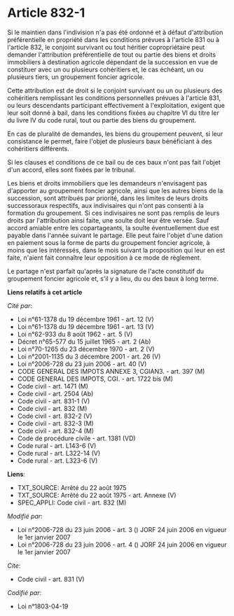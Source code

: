 # Article 832-1

Si le maintien dans l'indivision n'a pas été ordonné et à défaut d'attribution préférentielle en propriété dans les
conditions prévues à l'article 831 ou à l'article 832, le conjoint survivant ou tout héritier copropriétaire peut demander
l'attribution préférentielle de tout ou partie des biens et droits immobiliers à destination agricole dépendant de la
succession en vue de constituer avec un ou plusieurs cohéritiers et, le cas échéant, un ou plusieurs tiers, un groupement
foncier agricole. 

Cette attribution est de droit si le conjoint survivant ou un ou plusieurs des cohéritiers remplissant les conditions
personnelles prévues à l'article 831, ou leurs descendants participant effectivement à l'exploitation, exigent que leur soit
donné à bail, dans les conditions fixées au chapitre VI du titre Ier du livre IV du code rural, tout ou partie des biens du
groupement. 

En cas de pluralité de demandes, les biens du groupement peuvent, si leur consistance le permet, faire l'objet de plusieurs
baux bénéficiant à des cohéritiers différents. 

Si les clauses et conditions de ce bail ou de ces baux n'ont pas fait l'objet d'un accord, elles sont fixées par le
tribunal. 

Les biens et droits immobiliers que les demandeurs n'envisagent pas d'apporter au groupement foncier agricole, ainsi que les
autres biens de la succession, sont attribués par priorité, dans les limites de leurs droits successoraux respectifs, aux
indivisaires qui n'ont pas consenti à la formation du groupement. Si ces indivisaires ne sont pas remplis de leurs droits par
l'attribution ainsi faite, une soulte doit leur être versée. Sauf accord amiable entre les copartageants, la soulte
éventuellement due est payable dans l'année suivant le partage. Elle peut faire l'objet d'une dation en paiement sous la
forme de parts du groupement foncier agricole, à moins que les intéressés, dans le mois suivant la proposition qui leur en
est faite, n'aient fait connaître leur opposition à ce mode de règlement. 

Le partage n'est parfait qu'après la signature de l'acte constitutif du groupement foncier agricole et, s'il y a lieu, du ou
des baux à long terme.

**Liens relatifs à cet article**

_Cité par_:

  - Loi n°61-1378 du 19 décembre 1961 - art. 12 (V)
  - Loi n°61-1378 du 19 décembre 1961 - art. 13 (V)
  - Loi n°62-933 du 8 août 1962 - art. 5 (V)
  - Décret n°65-577 du 15 juillet 1965 - art. 2 (Ab)
  - Loi n°70-1265 du 23 décembre 1970 - art. 2 (V)
  - Loi n°2001-1135 du 3 décembre 2001 - art. 26 (V)
  - Loi n°2006-728 du 23 juin 2006 - art. 40 (V)
  - CODE GENERAL DES IMPOTS ANNEXE 3, CGIAN3. - art. 397 (M)
  - CODE GENERAL DES IMPOTS, CGI. - art. 1722 bis (M)
  - Code civil - art. 1471 (M)
  - Code civil - art. 2504 (Ab)
  - Code civil - art. 831-1 (V)
  - Code civil - art. 832 (M)
  - Code civil - art. 832-2 (V)
  - Code civil - art. 832-3 (M)
  - Code civil - art. 832-4 (M)
  - Code de procédure civile - art. 1381 (VD)
  - Code rural - art. L143-6 (V)
  - Code rural - art. L322-14 (V)
  - Code rural - art. L323-6 (V)

**Liens**:

  - TXT_SOURCE: Arrêté du 22 août 1975
  - TXT_SOURCE: Arrêté du 22 août 1975 - art. Annexe (V)
  - SPEC_APPLI: Code civil - art. 832 (M)

_Modifié par_:

  - Loi n°2006-728 du 23 juin 2006 - art. 3 () JORF 24 juin 2006 en vigueur le 1er janvier 2007
  - Loi n°2006-728 du 23 juin 2006 - art. 4 () JORF 24 juin 2006 en vigueur le 1er janvier 2007

_Cite_:

  - Code civil - art. 831 (V)

_Codifié par_:

  - Loi n°1803-04-19

